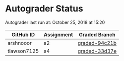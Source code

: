 # Autograder Status
Autograder last run at: October 25, 2018 at 15:20

| GitHub ID | Assignment | Graded Branch |
|-----------|------------|---------------|
| arshnooor | a2 | [graded-94c21b](https://github.com/Fall2018COMP401-001/a2-arshnooor/tree/graded-94c21b) | 
| tlawson7125 | a4 | [graded-33d37e](https://github.com/Fall2018COMP401-001/a4-tlawson7125/tree/graded-33d37e) | 

